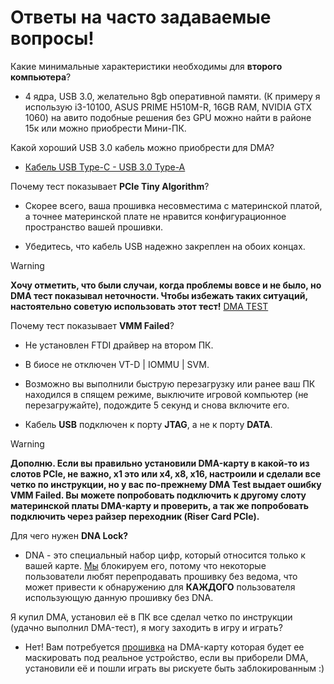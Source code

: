 # Ответы на часто задаваемые вопросы!

Какие минимальные характеристики необходимы для **второго компьютера**?

- 4 ядра, USB 3.0, желательно 8gb оперативной памяти. (К примеру я использую i3-10100, ASUS PRIME H510M-R, 16GB RAM, NVIDIA GTX 1060) на авито подобные решения без GPU можно найти в районе 15к или можно приобрести Мини-ПК.

Какой хороший USB 3.0 кабель можно приобрести для DMA? 

- [Кабель  USB Type-C - USB 3.0 Type-A](https://www.dns-shop.ru/product/378a8afb70453330/kabel-kruglyj-qumo-usb-type-c---usb-30-type-a-cernyj-1-m/)

Почему тест показывает **PCIe Tiny Algorithm**?

- Скорее всего, ваша прошивка несовместима с материнской платой, а точнее материнской плате не нравится конфигурационное пространство вашей прошивки.
  
- Убедитесь, что кабель USB надежно закреплен на обоих концах.

> [!WARNING]
> **Хочу отметить, что были случаи, когда проблемы вовсе и не было, но DMA тест показывал неточности. Чтобы избежать таких ситуаций, настоятельно советую использовать этот тест!** [DMA TEST](https://mega.nz/file/nHIiVByK#1M95TRTO2VdJHSZvwrFJt3ZpF9o-y7D1eRVJtbWidqk)

Почему тест показывает **VMM Failed**?

- Не установлен FTDI драйвер на втором ПК.

- В биосе не отключен VT-D | IOMMU | SVM.

- Возможно вы выполнили быструю перезагрузку или ранее ваш ПК находился в спящем режиме, выключите игровой компьютер (не перезагружайте), подождите 5 секунд и снова включите его.

- Кабель **USB** подключен к порту **JTAG**, а не к порту **DATA**.
  
> [!WARNING]
> **Дополню. Если вы правильно установили DMA-карту в какой-то из слотов PCIe, не важно, x1 это или x4, x8, x16, настроили и сделали все четко по инструкции, но у вас по-прежнему DMA Test выдает ошибку VMM Failed. Вы можете попробовать подключить к другому слоту материнской платы DMA-карту и проверить, а так же попробовать подключить через райзер переходник (Riser Card PCIe).**

Для чего нужен **DNA Lock?**

- DNA - это специальный набор цифр, который относится только к вашей карте. [Мы](https://discord.gg/datadistrictdma) блокируем его, потому что некоторые пользователи любят перепродавать прошивку без ведома, что может привести к обнаружению для **КАЖДОГО** пользователя использующую данную прошивку без DNA.

Я купил DMA, установил её в ПК все сделал четко по инструкции (удачно выполнил DMA-тест), я могу заходить в игру и играть? 

- Нет! Вам потребуется [прошивка](https://discord.gg/datadistrictdma) на DMA-карту которая будет ее маскировать под реальное устройство, если вы приборели DMA, установили её и пошли играть вы рискуете быть заблокированным :) 

